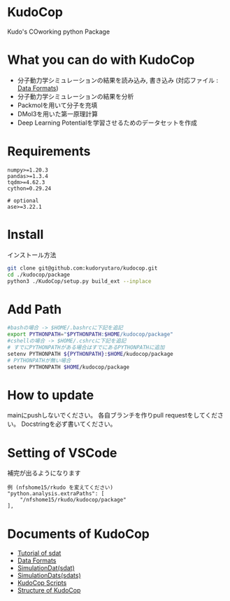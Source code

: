 # KudoCop
Kudo's COworking python Package

# What you can do with KudoCop
- 分子動力学シミュレーションの結果を読み込み, 書き込み (対応ファイル : [Data Formats](./docs/package/data_formats.md))
- 分子動力学シミュレーションの結果を分析
- Packmolを用いて分子を充填
- DMol3を用いた第一原理計算
- Deep Learning Potentialを学習させるためのデータセットを作成


# Requirements
```
numpy>=1.20.3
pandas>=1.3.4
tqdm>=4.62.3
cython=0.29.24

# optional
ase>=3.22.1
```
# Install
インストール方法
```sh
git clone git@github.com:kudoryutaro/kudocop.git
cd ./kudocop/package
python3 ./KudoCop/setup.py build_ext --inplace
```

# Add Path
```sh
#bashの場合 -> $HOME/.bashrcに下記を追記
export PYTHONPATH="$PYTHONPATH:$HOME/kudocop/package"
#cshellの場合 -> $HOME/.cshrcに下記を追記
# すでにPYTHONPATHがある場合はすでにあるPYTHONPATHに追加
setenv PYTHONPATH ${PYTHONPATH}:$HOME/kudocop/package
# PYTHONPATHが無い場合
setenv PYTHONPATH $HOME/kudocop/package
```
# How to update
mainにpushしないでください。
各自ブランチを作りpull requestをしてください。
Docstringを必ず書いてください。

# Setting of VSCode
補完が出るようになります
```
例 (nfshome15/rkudo を変えてください)
"python.analysis.extraPaths": [
    "/nfshome15/rkudo/kudocop/package"
],

```

# Documents of KudoCop
- [Tutorial of sdat](./docs/tutorial/tutorial_sdat.ipynb)
- [Data Formats](./docs/package/data_formats.md)
- [SimulationDat(sdat)](./docs/package/SimulationDat.md)
- [SimulationDats(sdats)](./docs/package/SimulationDats.md)
- [KudoCop Scripts](./docs/package/kudocop_scripts.md)
- [Structure of KudoCop](./docs/package/kudocop_structure.md)
